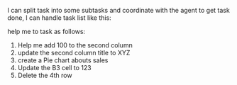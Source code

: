 I can split task into some subtasks and coordinate with the agent to get task done, I can handle task list like this:

help me to task as follows:

1. Help me add 100 to the second column
1. update the second column title to XYZ
1. create a Pie chart abouts sales
1. Update the B3 cell to 123
1. Delete the 4th row
